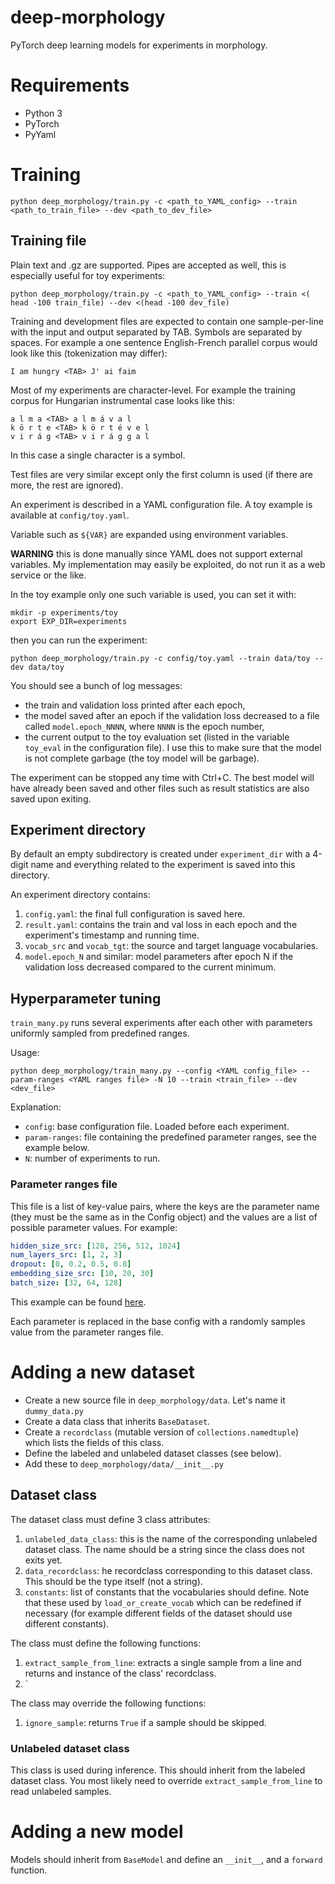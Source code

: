# deep-morphology

PyTorch deep learning models for experiments in morphology.

# Requirements

* Python 3
* PyTorch
* PyYaml

# Training

    python deep_morphology/train.py -c <path_to_YAML_config> --train <path_to_train_file> --dev <path_to_dev_file>

## Training file

Plain text and .gz are supported. Pipes are accepted as well, this is
especially useful for toy experiments:

    python deep_morphology/train.py -c <path_to_YAML_config> --train <( head -100 train_file) --dev <(head -100 dev_file)

Training and development files are expected to contain one sample-per-line with
the input and output separated by TAB. Symbols are separated by spaces. For
example a one sentence English-French parallel corpus would look like this
(tokenization may differ):

~~~
I am hungry <TAB> J' ai faim
~~~

Most of my experiments are character-level.
For example the training corpus for Hungarian instrumental case looks like this:

~~~
a l m a <TAB> a l m á v a l
k ö r t e <TAB> k ö r t é v e l
v i r á g <TAB> v i r á g g a l
~~~

In this case a single character is a symbol.

Test files are very similar except only the first column is used (if there are
more, the rest are ignored).

An experiment is described in a YAML configuration file. A toy example is available at `config/toy.yaml`.

Variable such as `${VAR}` are expanded using environment variables.

**WARNING** this is done manually since YAML does not support external variables.
My implementation may easily be exploited, do not run it as a web service or the like.

In the toy example only one such variable is used, you can set it with:

    mkdir -p experiments/toy
    export EXP_DIR=experiments

then you can run the experiment:

    python deep_morphology/train.py -c config/toy.yaml --train data/toy --dev data/toy

You should see a bunch of log messages:

* the train and validation loss printed after each epoch,
* the model saved after an epoch if the validation loss decreased to a file
  called `model.epoch_NNNN`, where `NNNN` is the epoch number,
* the current output to the toy evaluation set (listed in the variable `toy_eval` in
  the configuration file). I use this to make sure that the model is not
  complete garbage (the toy model will be garbage).

The experiment can be stopped any time with Ctrl+C. The best model will have
already been saved and other files such as result statistics are also saved upon exiting.

## Experiment directory

By default an empty subdirectory is created under `experiment_dir` with a
4-digit name and everything related to the experiment is saved into this
directory.

An experiment directory contains:

1. `config.yaml`: the final full configuration is saved here.
2. `result.yaml`: contains the train and val loss in each epoch and the experiment's timestamp and running time.
3. `vocab_src` and `vocab_tgt`: the source and target language vocabularies.
4. `model.epoch_N` and similar: model parameters after epoch N if the
   validation loss decreased compared to the current minimum.


## Hyperparameter tuning

`train_many.py` runs several experiments after each other with parameters
uniformly sampled from predefined ranges.

Usage:

    python deep_morphology/train_many.py --config <YAML config_file> --param-ranges <YAML ranges file> -N 10 --train <train_file> --dev <dev_file>

Explanation:

* `config`: base configuration file. Loaded before each experiment.
* `param-ranges`: file containing the predefined parameter ranges, see the
  example below.
* `N`: number of experiments to run.

### Parameter ranges file

This file is a list of key-value pairs, where the keys are the parameter name
(they must be the same as in the Config object) and the values are a list of
possible parameter values. For example:

~~~yaml
hidden_size_src: [128, 256, 512, 1024]
num_layers_src: [1, 2, 3]
dropout: [0, 0.2, 0.5, 0.8]
embedding_size_src: [10, 20, 30]
batch_size: [32, 64, 128]
~~~

This example can be found
[here](https://github.com/juditacs/deep-morphology/blob/master/config/tagging/param_ranges.yaml).

Each parameter is replaced in the base config with a randomly samples value
from the parameter ranges file.

# Adding a new dataset

* Create a new source file in `deep_morphology/data`. Let's name it
  `dummy_data.py`
* Create a data class that inherits `BaseDataset`.
* Create a `recordclass` (mutable version of `collections.namedtuple`) which
  lists the fields of this class.
* Define the labeled and unlabeled dataset classes (see below).
* Add these to `deep_morphology/data/__init__.py`

## Dataset class

The dataset class must define 3 class attributes:

1. `unlabeled_data_class`: this is the name of the corresponding unlabeled dataset class. The name should be a string since the class does not exits yet.
2. `data_recordclass`: he recordclass corresponding to this dataset class. This should be the type itself (not a string).
3. `constants`: list of constants that the vocabularies should define. Note that these used by `load_or_create_vocab` which can be redefined if necessary (for example different fields of the dataset should use different constants).

The class must define the following functions:

1. `extract_sample_from_line`: extracts a single sample from a line and returns and instance of the class' recordclass.
2. `

The class may override the following functions:

1. `ignore_sample`: returns `True` if a sample should be skipped.

### Unlabeled dataset class

This class is used during inference.  This should inherit from the labeled
dataset class.  You most likely need to override `extract_sample_from_line` to
read unlabeled samples.


# Adding a new model

Models should inherit from `BaseModel` and define an `__init__`, and a `forward` function.
